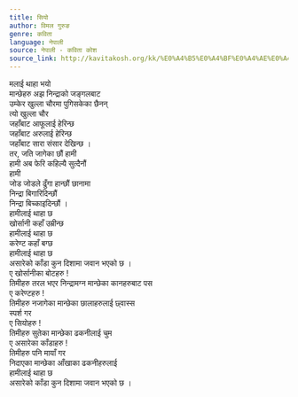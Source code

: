 ```yaml
---
title: सियो
author: विमल गुरुङ
genre: कविता
language: नेपाली
source: नेपाली - कविता कोश
source_link: http://kavitakosh.org/kk/%E0%A4%B5%E0%A4%BF%E0%A4%AE%E0%A4%B2_%E0%A4%97%E0%A5%81%E0%A4%B0%E0%A5%81%E0%A4%99
---
```


मलाई थाहा भयो  
मान्छेहरु अझ निन्द्राको जङ्गलबाट  
उम्केर खुल्ला चौरमा पुगिसकेका छैनन्  
त्यो खुल्ला चौर  
जहाँबाट आफूलाई हेरिन्छ  
जहाँबाट अरुलाई हेरिन्छ  
जहाँबाट सारा संसार देखिन्छ ।  
तर, जति जागेका छौं हामी  
हामी अब फेरि कहिल्यै सुत्दैनौं  
हामी  
जोड जोडले ढुँगा हान्छौं छानामा  
निन्द्रा बिगारिदिन्छौं  
निन्द्रा बिच्काइदिन्छौं ।  
हामीलाई थाहा छ  
खोर्सानी कहाँ उम्रीन्छ  
हामीलाई थाहा छ  
करेण्ट कहाँ बग्छ  
हामीलाई थाहा छ  
असारेको काँडा कुन दिशामा जवान भएको छ ।  
ए खोर्सानीका बोटहरु !  
तिमीहरु तरल भएर निन्द्रामग्न मान्छेका कानहरुबाट पस  
ए करेण्टहरु !  
तिमीहरु नजागेका मान्छेका छालाहरुलाई छ्वास्स  
स्पर्श गर  
ए सियोहरु !  
तिमीहरु सुतेका मान्छेका ढकनीलाई चुम  
ए असारेका काँडाहरु !  
तिमीहरु पनि मायाँ गर  
निदाएका मान्छेका आँखाका ढकनीहरुलाई  
हामीलाई थाहा छ  
असारेको काँडा कुन दिशामा जवान भएको छ ।
